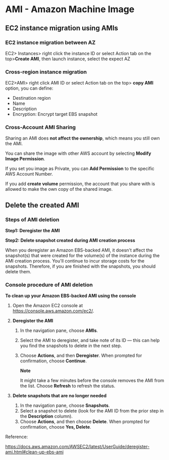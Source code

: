 # AMI - Amazon Machine Image

## EC2 instance migration using AMIs

### EC2 instance migration between AZ

EC2> Instances> right click the instance ID or  select Action tab on the top>**Create AMI**, then launch instance, select the expect AZ

### Cross-region instance migration

EC2>AMI> right click AMI ID or select Action tab on the top> **copy AMI** option, you can define:

* Destination region
* Name
* Description
* Encryption: Encrypt target EBS snapshot

### Cross-Account AMI Sharing

Sharing an AMI does **not affect the ownership**, which means you still own the AMI. 

You can share the image with other AWS account by selecting **Modify Image Permission**. 

If you set you image as Private, you can **Add Permission** to the specific AWS Account Number. 

If you add **create volume** permission, the account that you share with is allowed to make the own copy of the shared image.

## Delete the created AMI 

### Steps of AMI deletion

**Step1: Deregister the AMI**

**Step2: Delete snapshot created during AMI creation process**

When you deregister an Amazon EBS-backed AMI, it doesn't affect the snapshot(s) that were created for the volume(s) of the instance during the AMI creation process. You'll continue to incur storage costs for the snapshots. Therefore, if you are finished with the snapshots, you should delete them.

### Console procedure of AMI deletion

**To clean up your Amazon EBS-backed AMI using the console**

1. Open the Amazon EC2 console at https://console.aws.amazon.com/ec2/.

2. **Deregister the AMI**

   1. In the navigation pane, choose **AMIs**.

   2. Select the AMI to deregister, and take note of its ID — this can help you find the snapshots to delete in the next step.

   3. Choose **Actions**, and then **Deregister**. When prompted for confirmation, choose **Continue**.

      **Note**

      It might take a few minutes before the console removes the AMI from the list. Choose **Refresh** to refresh the status.

3. **Delete snapshots that are no longer needed**

   1. In the navigation pane, choose **Snapshots**.
   2. Select a snapshot to delete (look for the AMI ID from the prior step in the **Description** column).
   3. Choose **Actions**, and then choose **Delete**. When prompted for confirmation, choose **Yes, Delete**.

Reference:

https://docs.aws.amazon.com/AWSEC2/latest/UserGuide/deregister-ami.html#clean-up-ebs-ami

